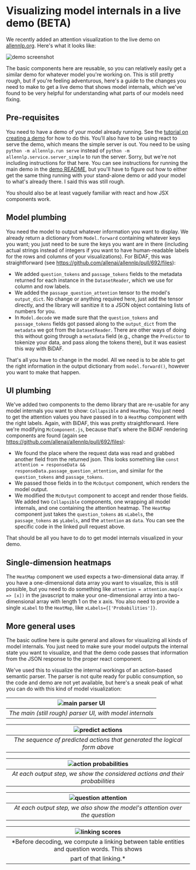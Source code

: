
# Visualizing model internals in a live demo (BETA)

We recently added an attention visualization to the live demo on
[allennlp.org](http://demo.allennlp.org/machine-comprehension).  Here's what it looks like:

![demo screenshot](visualization_images/bidaf_attention_demo.png)

The basic components here are reusable, so you can relatively easily get a similar demo for
whatever model you're working on.  This is still pretty rough, but if you're feeling adventurous,
here's a guide to the changes you need to make to get a live demo that shows model internals, which
we've found to be very helpful for understanding what parts of our models need fixing.

## Pre-requisites

You need to have a demo of your model already running.  See the [tutorial on creating a
demo](../getting_started/making_predictions_and_creating_a_demo.md) for how to do this.  You'll
also have to be using react to serve the demo, which means the simple server is out.  You need to
be using `python -m allennlp.run serve` instead of `python -m allennlp.service.server_simple` to
run the server.  Sorry, but we're not including instructions for that here.  You can see
instructions for running the main demo in the [demo README](../../demo/README.md), but you'll have
to figure out how to either get the same thing running with your stand-alone demo or add your model
to what's already there.  I said this was still rough.

You should also be at least vaguely familiar with react and how JSX components work.

## Model plumbing

You need the model to output whatever information you want to display.  We already return a
dictionary from `Model.forward` containing whatever keys you want; you just need to be sure the
keys you want are in there (including actual strings instead of integers if you want to have
human-readable labels for the rows and columns of your visualizations).  For BiDAF, this was
straightforward (see https://github.com/allenai/allennlp/pull/692/files):

- We added `question_tokens` and `passage_tokens` fields to the metadata returned for each
  instance in the `DatasetReader`, which we use for column and row labels.
- We added the `passage_question_attention` tensor to the model's `output_dict`.  No change or
  anything required here, just add the tensor directly, and the library will sanitize it to a JSON
object containing lists of numbers for you.
- In `Model.decode` we made sure that the `question_tokens` and `passage_tokens` fields got passed
  along to the `output_dict` from the `metadata` we got from the `DatasetReader`.  There are other
ways of doing this without going through a `metadata` field (e.g., change the `Predictor` to
tokenize your data, and pass along the tokens there), but it was easiest this way with BiDAF.

That's all you have to change in the model.  All we need is to be able to get the right information
in the output dictionary from `model.forward()`, however you want to make that happen.

## UI plumbing

We've added two components to the demo library that are re-usable for any model internals you want
to show: `Collapsible` and `HeatMap`.  You just need to get the attention values you have passed
in to a `HeatMap` component with the right labels.  Again, with BiDAF, this was pretty
straightforward.  Here we're modifying `McComponent.js`, because that's where the BiDAF rendering
components are found (again see https://github.com/allenai/allennlp/pull/692/files):

- We found the place where the request data was read and grabbed another field from the
  returned json.  This looks something like `const attention = responseData &&
responseData.passage_question_attention`, and similar for the `question_tokens` and
`passage_tokens`.
- We passed those fields in to the `McOutput` component, which renders the model output.
- We modified the `McOutput` component to accept and render those fields.  We added two
  `Collapsible` components, one wrapping all model internals, and one containing the attention
heatmap.  The `HeatMap` component just takes the `question_tokens` as `xLabels`, the
`passage_tokens` as `yLabels`, and the `attention` as `data`.  You can see the specific code in
the linked pull request above.

That should be all you have to do to get model internals visualized in your demo.

## Single-dimension heatmaps

The `HeatMap` component we used expects a two-dimensional data array.  If you have a
one-dimensional data array you want to visualize, this is still possible, but you need to do
something like `attention = attention.map(x => [x])` in the javascript to make your
one-dimensional array into a two-dimensional array with length 1 on the x axis.  You also need to
provide a single `xLabel` to the `HeatMap`, like `xLabels={['Probabilities']}`.

## More general uses

The basic outline here is quite general and allows for visualizing all kinds of model internals.
You just need to make sure your model outputs the internal state you want to visualize, and that
the demo code passes that information from the JSON response to the proper react component.

We've used this to visualize the internal workings of an action-based semantic parser.  The parser
is not quite ready for public consumption, so the code and demo are not yet available, but here's
a sneak peak of what you can do with this kind of model visualization:

|![main parser UI](visualization_images/wikitables_overview.png)|
|:--:|
| *The main (still rough) parser UI, with model internals* |

|![predict actions](visualization_images/predicted_actions.png)|
|:--:|
| *The sequence of predicted actions that generated the logical form above* |

|![action probabilities](visualization_images/action_detail.png)|
|:--:|
| *At each output step, we show the considered actions and their probabilities* |

|![question attention](visualization_images/action_detail_2.png)|
|:--:|
| *At each output step, we also show the model's attention over the question* |

|![linking scores](visualization_images/linking_scores.png)|
|:--:|
| *Before decoding, we compute a linking between table entities and question words. This shows
part of that linking.* |

